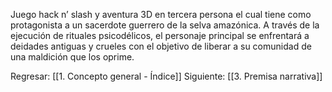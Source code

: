 Juego hack n’ slash y aventura 3D en tercera persona el cual tiene como protagonista a un sacerdote guerrero de la selva amazónica. A través de la ejecución de rituales psicodélicos, el personaje principal se enfrentará a deidades antiguas y crueles con el objetivo de liberar a su comunidad de una maldición que los oprime.

Regresar: [[1. Concepto general - Índice]]
Siguiente: [[3. Premisa narrativa]]
